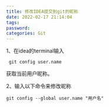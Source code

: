 ```yaml
---
title: 修改IDEA提交到git的昵称
date: 2022-02-17 21:14:04
tags:
password:
categories: Git
---
```


1、在idea的terminal输入

```shell
 git config user.name 
```
获取当前用户昵称。

2、输入以下命令来修改昵称
```shell
git config --global user.name "用户名" 
```
